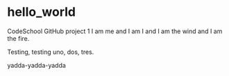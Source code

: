 # hello_world
CodeSchool GitHub project 1
I am me and I am I and I am the wind and I am the fire.

Testing, testing uno, dos, tres.

yadda-yadda-yadda
